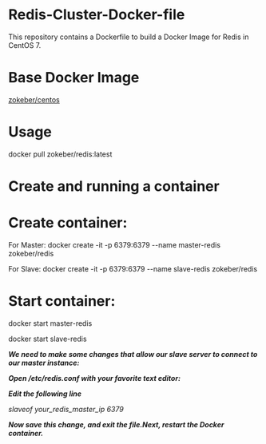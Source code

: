 # Redis-Cluster-Docker-file

This repository contains a Dockerfile to build a Docker Image for Redis in CentOS 7.

# Base Docker Image

[zokeber/centos](https://hub.docker.com/r/zokeber/centos/)

# Usage

docker pull zokeber/redis:latest

# Create and running a container

# Create container:

For Master:
docker create -it -p 6379:6379 --name master-redis zokeber/redis

For Slave:
docker create -it -p 6379:6379 --name slave-redis zokeber/redis

# Start container:

docker start master-redis

docker start slave-redis

***We need to make some changes that allow our slave server to connect to our master instance:***

 ***Open /etc/redis.conf with your favorite text editor:***
 
 ***Edit the following line***
 
 *slaveof your_redis_master_ip 6379*
 
 ***Now save this change, and exit the file.Next, restart the Docker container.***
 






